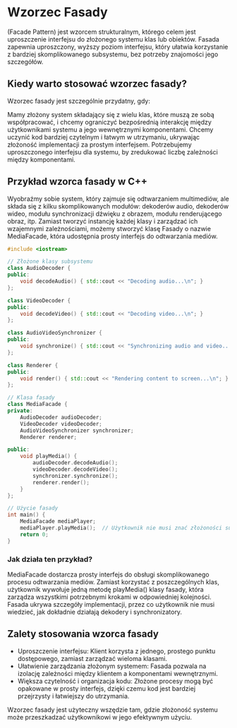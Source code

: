 # Wzorzec Fasady
(Facade Pattern) jest wzorcem strukturalnym, którego celem jest uproszczenie interfejsu do złożonego systemu klas lub obiektów. Fasada zapewnia uproszczony, wyższy poziom interfejsu, który ułatwia korzystanie z bardziej skomplikowanego subsystemu, bez potrzeby znajomości jego szczegółów.

## Kiedy warto stosować wzorzec fasady?

Wzorzec fasady jest szczególnie przydatny, gdy:

Mamy złożony system składający się z wielu klas, które muszą ze sobą współpracować, i chcemy ograniczyć bezpośrednią interakcję między użytkownikami systemu a jego wewnętrznymi komponentami.
Chcemy uczynić kod bardziej czytelnym i łatwym w utrzymaniu, ukrywając złożoność implementacji za prostym interfejsem.
Potrzebujemy uproszczonego interfejsu dla systemu, by zredukować liczbę zależności między komponentami.

## Przykład wzorca fasady w C++

Wyobraźmy sobie system, który zajmuje się odtwarzaniem multimediów, ale składa się z kilku skomplikowanych modułów: dekoderów audio, dekoderów wideo, modułu synchronizacji dźwięku z obrazem, modułu renderującego obraz, itp. Zamiast tworzyć instancję każdej klasy i zarządzać ich wzajemnymi zależnościami, możemy stworzyć klasę Fasady o nazwie MediaFacade, która udostępnia prosty interfejs do odtwarzania mediów.

```C++
#include <iostream>

// Złożone klasy subsystemu
class AudioDecoder {
public:
    void decodeAudio() { std::cout << "Decoding audio...\n"; }
};

class VideoDecoder {
public:
    void decodeVideo() { std::cout << "Decoding video...\n"; }
};

class AudioVideoSynchronizer {
public:
    void synchronize() { std::cout << "Synchronizing audio and video...\n"; }
};

class Renderer {
public:
    void render() { std::cout << "Rendering content to screen...\n"; }
};

// Klasa fasady
class MediaFacade {
private:
    AudioDecoder audioDecoder;
    VideoDecoder videoDecoder;
    AudioVideoSynchronizer synchronizer;
    Renderer renderer;

public:
    void playMedia() {
        audioDecoder.decodeAudio();
        videoDecoder.decodeVideo();
        synchronizer.synchronize();
        renderer.render();
    }
};

// Użycie fasady
int main() {
    MediaFacade mediaPlayer;
    mediaPlayer.playMedia();  // Użytkownik nie musi znać złożoności subsystemów
    return 0;
}

```

### Jak działa ten przykład?
MediaFacade dostarcza prosty interfejs do obsługi skomplikowanego procesu odtwarzania mediów.
Zamiast korzystać z poszczególnych klas, użytkownik wywołuje jedną metodę playMedia() klasy fasady, która zarządza wszystkimi potrzebnymi krokami w odpowiedniej kolejności.
Fasada ukrywa szczegóły implementacji, przez co użytkownik nie musi wiedzieć, jak dokładnie działają dekodery i synchronizatory.

## Zalety stosowania wzorca fasady
- Uproszczenie interfejsu: Klient korzysta z jednego, prostego punktu dostępowego, zamiast zarządzać wieloma klasami.
- Ułatwienie zarządzania złożonym systemem: Fasada pozwala na izolację zależności między klientem a komponentami wewnętrznymi.
- Większa czytelność i organizacja kodu: Złożone procesy mogą być opakowane w prosty interfejs, dzięki czemu kod jest bardziej przejrzysty i łatwiejszy do utrzymania.

Wzorzec fasady jest użyteczny wszędzie tam, gdzie złożoność systemu może przeszkadzać użytkownikowi w jego efektywnym użyciu.